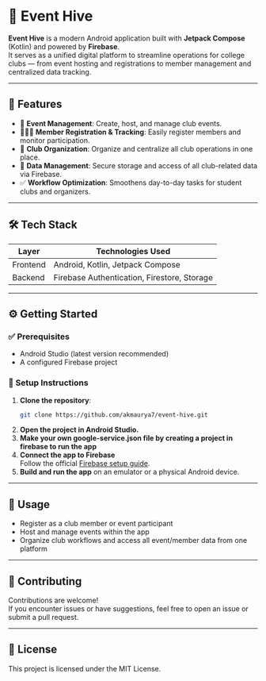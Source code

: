 # 📱 Event Hive

**Event Hive** is a modern Android application built with **Jetpack Compose** (Kotlin) and powered by **Firebase**.  
It serves as a unified digital platform to streamline operations for college clubs — from event hosting and registrations to member management and centralized data tracking.

---

## 🚀 Features

- 📆 **Event Management**: Create, host, and manage club events.
- 🧑‍🤝‍🧑 **Member Registration & Tracking**: Easily register members and monitor participation.
- 🏢 **Club Organization**: Organize and centralize all club operations in one place.
- 📂 **Data Management**: Secure storage and access of all club-related data via Firebase.
- ✅ **Workflow Optimization**: Smoothens day-to-day tasks for student clubs and organizers.

---

## 🛠 Tech Stack

| Layer        | Technologies Used                        |
|--------------|------------------------------------------|
| Frontend     | Android, Kotlin, Jetpack Compose         |
| Backend      | Firebase Authentication, Firestore, Storage |

---

## ⚙️ Getting Started

### ✅ Prerequisites

- Android Studio (latest version recommended)
- A configured Firebase project

### 🔧 Setup Instructions

1. **Clone the repository**:
   ```bash
   git clone https://github.com/akmaurya7/event-hive.git
   
   ```
2. **Open the project in Android Studio.**
3. **Make your own google-service.json file by creating a project in firebase to run the app**
4. **Connect the app to Firebase**  
   Follow the official [Firebase setup guide](https://firebase.google.com/docs/android/setup).
5. **Build and run the app** on an emulator or a physical Android device.

---

## 📲 Usage

- Register as a club member or event participant
- Host and manage events within the app
- Organize club workflows and access all event/member data from one platform

---

## 🤝 Contributing

Contributions are welcome!  
If you encounter issues or have suggestions, feel free to open an issue or submit a pull request.

---

## 📄 License

This project is licensed under the MIT License.
